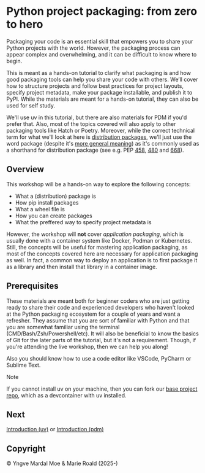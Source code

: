 # Python project packaging: from zero to hero

Packaging your code is an essential skill that empowers you to share your Python projects with the world.
However, the packaging process can appear complex and overwhelming, and it can be difficult to know where to begin.

This is meant as a hands-on tutorial to clarify what packaging is and how good packaging tools can help you share your code with others.
We’ll cover how to structure projects and follow best practices for project layouts, specify project metadata, make your package installable, and publish it to PyPI. While the materials are meant for a hands-on tutorial, they can also be used for self study.

We'll use uv in this tutorial, but there are also materials for PDM if you'd prefer that.
Also, most of the topics covered will also apply to other packaging tools like Hatch or Poetry.
Moreover, while the correct technical term for what we'll look at here is [distribution packages](https://packaging.python.org/en/latest/glossary/#term-Distribution-Package), we'll just use the word package (despite it's [more general meaning](https://docs.python.org/3/glossary.html#term-package)) as it's commonly used as a shorthand for distribution package (see e.g. PEP [458](https://peps.python.org/pep-0458/), [480](https://peps.python.org/pep-0480/) and [668](https://peps.python.org/pep-0668/)).

## Overview

This workshop will be a hands-on way to explore the following concepts:

* What a (distribution) package is
* How pip install packages
* What a wheel file is
* How you can create packages
* What the preffered way to specify project metadata is

However, the workshop will **not** cover *application packaging*, which is usually done with a container system like Docker, Podman or Kubernetes.
Still, the concepts will be useful for mastering application packaging, as most of the concepts covered here are necessary for application packaging as well.
In fact, a common way to deploy an application is to first package it as a library and then install that library in a container image. 

## Prerequisites

These materials are meant both for beginner coders who are just getting ready to share their code and experienced developers who haven't looked at the Python packaging ecosystem for a couple of years and want a refresher.
They assume that you are sort of familiar with Python and that you are somewhat familiar using the terminal (CMD/Bash/Zsh/Powershell/etc). It will also be beneficial to know the basics of Git for the later parts of the tutorial, but it's not a requirement. Though, if you're attending the live workshop, then we can help you along!

Also you should know how to use a code editor like VSCode, PyCharm or Sublime Text.

> [!NOTE]
> If you cannot install uv on your machine, then you can fork our [base project repo](https://github.com/yngvem/pycon25-tutorial-project), which as a devcontainer with uv installed.

## Next
[Introduction (uv)](uv/tutorial/01-introduction/01-workshop-introduction.md) or [Introduction (pdm)](pdm/tutorial/01-introduction/01-workshop-introduction.md)

## Copyright
© Yngve Mardal Moe & Marie Roald (2025-)

